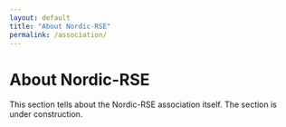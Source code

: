 ```yaml
---
layout: default
title: "About Nordic-RSE"
permalink: /association/
---
```


# About Nordic-RSE

This section tells about the Nordic-RSE association itself.  The
section is under construction.
